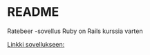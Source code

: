 # README

Ratebeer -sovellus Ruby on Rails kurssia varten

[Linkki sovellukseen:](https://arvioiolut.fly.dev/breweries)